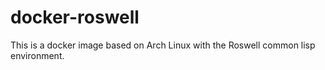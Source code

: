 # docker-roswell

This is a docker image based on Arch Linux with the Roswell common lisp environment.
